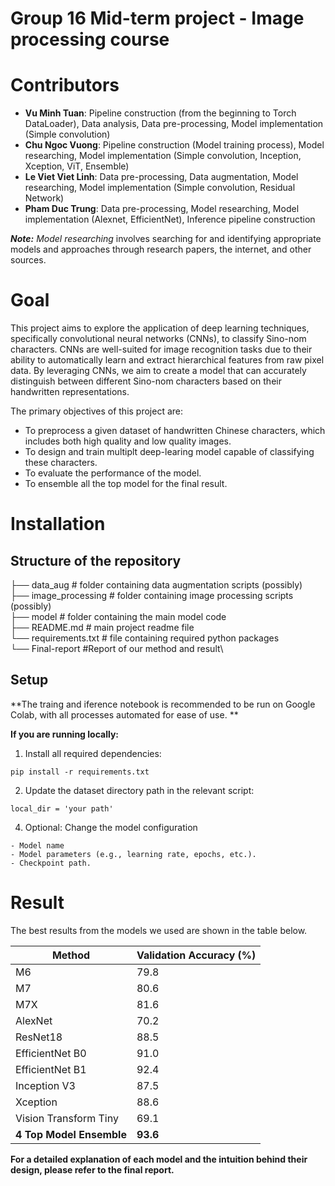 Group 16 Mid-term project - Image processing course
==============

# Contributors
- **Vu Minh Tuan**: Pipeline construction (from the beginning to Torch DataLoader), Data analysis, Data pre-processing, Model implementation (Simple convolution)
- **Chu Ngoc Vuong**: Pipeline construction (Model training process), Model researching, Model implementation (Simple convolution, Inception, Xception, ViT, Ensemble)
- **Le Viet Viet Linh**: Data pre-processing, Data augmentation, Model researching, Model implementation (Simple convolution, Residual Network)
- **Pham Duc Trung**: Data pre-processing, Model researching, Model implementation (Alexnet, EfficientNet), Inference pipeline construction

**_Note:_** _Model researching_ involves searching for and identifying appropriate models and approaches through research papers, the internet, and other sources.

# Goal
This project aims to explore the application of deep learning techniques, specifically convolutional neural networks (CNNs), to classify Sino-nom characters. CNNs are well-suited for image recognition tasks due to their ability to automatically learn and extract hierarchical features from raw pixel data. By leveraging CNNs, we aim to create a model that can accurately distinguish between different Sino-nom characters based on their handwritten representations.

The primary objectives of this project are:
- To preprocess a given dataset of handwritten Chinese characters, which includes both high quality and low quality images.
- To design and train multiplt deep-learing model capable of classifying these characters.
- To evaluate the performance of the model.
- To ensemble all the top model for the final result.

# Installation
## Structure of the repository

├── data_aug  # folder containing data augmentation scripts (possibly)\
├── image_processing  # folder containing image processing scripts (possibly)\
├── model  # folder containing the main model code\
├── README.md  # main project readme file\
└── requirements.txt  # file containing required python packages\
└── Final-report  #Report of our method and result\

## Setup
**The traing and iference notebook is recommended to be run on Google Colab, with all processes automated for ease of use. **

**If you are running locally:**

1. Install all required dependencies:
```
pip install -r requirements.txt
```
2. Update the dataset directory path in the relevant script:
```
local_dir = 'your path'
```

4. Optional: Change the model configuration 
```
- Model name
- Model parameters (e.g., learning rate, epochs, etc.).
- Checkpoint path.
```

# Result

The best results from the models we used are shown in the table below.

| Method | Validation Accuracy (%) |
|---|---|
| M6 | 79.8 |
| M7 | 80.6 |
| M7X | 81.6 |
| AlexNet | 70.2 |
| ResNet18 | 88.5 |
| EfficientNet B0 | 91.0 |
| EfficientNet B1 | 92.4 |
| Inception V3 | 87.5 |
| Xception | 88.6 |
| Vision Transform Tiny | 69.1 |
| **4 Top Model Ensemble** | **93.6** |

**For a detailed explanation of each model and the intuition behind their design, please refer to the final report.**
